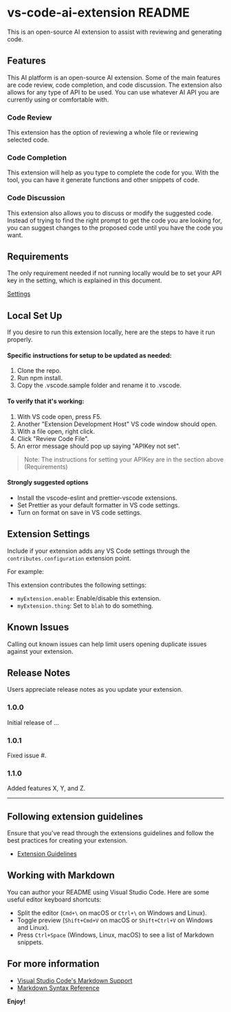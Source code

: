 # vs-code-ai-extension README

This is an open-source AI extension to assist with reviewing and generating code. 

## Features

This AI platform is an open-source AI extension. Some of the main features are code review, code completion, and code discussion. The extension also allows for any type of API to be used. You can use whatever AI API you are currently using or comfortable with. 

### Code Review

This extension has the option of reviewing a whole file or reviewing selected code. 

### Code Completion

This extension will help as you type to complete the code for you. With the tool, you can have it generate functions and other snippets of code. 

### Code Discussion

This extension also allows you to discuss or modify the suggested code. Instead of trying to find the right prompt to get the code you are looking for, you can suggest changes to the proposed code until you have the code you want. 

## Requirements

The only requirement needed if not running locally would be to set your API key in the setting, which is explained in this document.

<a target="_blank" href="https://code.visualstudio.com/docs/getstarted/settings">Settings</a>

## Local Set Up

If you desire to run this extension locally, here are the steps to have it run properly. 

#### Specific instructions for setup to be updated as needed:
1. Clone the repo.
2. Run npm install.
3. Copy the .vscode.sample folder and rename it to .vscode.

#### To verify that it's working:
1. With VS code open, press F5.
2. Another "Extension Development Host" VS code window should open.
3. With a file open, right click.
4. Click "Review Code File".
5. An error message should pop up saying "APIKey not set".

> Note: The instructions for setting your APIKey are in the section above (Requirements)

#### Strongly suggested options
- Install the vscode-eslint and prettier-vscode extensions.
- Set Prettier as your default formatter in VS code settings.
- Turn on format on save in VS code settings.

## Extension Settings
Include if your extension adds any VS Code settings through the `contributes.configuration` extension point.

For example:

This extension contributes the following settings:

- `myExtension.enable`: Enable/disable this extension.
- `myExtension.thing`: Set to `blah` to do something.

## Known Issues

Calling out known issues can help limit users opening duplicate issues against your extension.

## Release Notes

Users appreciate release notes as you update your extension.

### 1.0.0

Initial release of ...

### 1.0.1

Fixed issue #.

### 1.1.0

Added features X, Y, and Z.

---

## Following extension guidelines

Ensure that you've read through the extensions guidelines and follow the best practices for creating your extension.

- [Extension Guidelines](https://code.visualstudio.com/api/references/extension-guidelines)

## Working with Markdown

You can author your README using Visual Studio Code. Here are some useful editor keyboard shortcuts:

- Split the editor (`Cmd+\` on macOS or `Ctrl+\` on Windows and Linux).
- Toggle preview (`Shift+Cmd+V` on macOS or `Shift+Ctrl+V` on Windows and Linux).
- Press `Ctrl+Space` (Windows, Linux, macOS) to see a list of Markdown snippets.

## For more information

- [Visual Studio Code's Markdown Support](http://code.visualstudio.com/docs/languages/markdown)
- [Markdown Syntax Reference](https://help.github.com/articles/markdown-basics/)

**Enjoy!**
